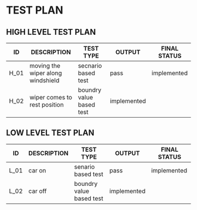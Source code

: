 # TEST PLAN
## HIGH LEVEL TEST PLAN
|ID|DESCRIPTION|TEST TYPE|OUTPUT|FINAL STATUS|
|---|---|---|---|---|
|H_01|moving the wiper along windshield|secnario based test|pass| implemented|
|H_02|wiper comes to rest position| boundry value based test|implemented|

## LOW LEVEL TEST PLAN
|ID|DESCRIPTION|TEST TYPE|OUTPUT|FINAL STATUS|
|---|---|---|---|---|
|L_01| car on|senario based test| pass| implemented|
|L_02| car off| boundry value based test|implemented|
